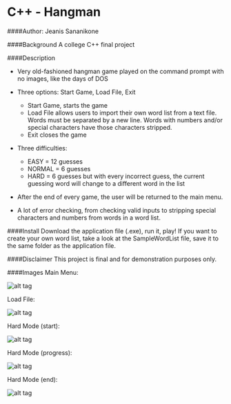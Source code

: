 # C++ - Hangman
####Author: Jeanis Sananikone

####Background
A college C++ final project

####Description
* Very old-fashioned hangman game played on the command prompt with no images, like the days of DOS
	
* Three options: Start Game, Load File, Exit
	
	 - Start Game, starts the game
	 - Load File allows users to import their own word list from a text file. Words must be separated by a new line. 
	    Words with numbers and/or special characters have those characters stripped.
	 - Exit closes the game
	  
* Three difficulties: 
	
	 - EASY = 12 guesses
	 - NORMAL = 6 guesses
	 - HARD = 6 guesses but with every incorrect guess, the current guessing word will change to a different word in the list
	  
* After the end of every game, the user will be returned to the main menu.
	
* A lot of error checking, from checking valid inputs to stripping special characters and numbers from words in a word list.

####Install
Download the application file (.exe), run it, play! If you want to create your own word list, take a look at the SampleWordList file, save it to the same folder as the application file.
	
####Disclaimer
This project is final and for demonstration purposes only.

####Images
Main Menu:

![alt tag](https://lh3.googleusercontent.com/gP-lomkGN_hYMctBz_h3E6cM47WwHLZjRuDFPRW45Q=w665-h315-no)



Load File:

![alt tag](https://lh3.googleusercontent.com/YtUxS4aWqRtu2kUyOVvB72tP6YopR2WQ8rD64Y_sxw=w670-h314-no)



Hard Mode (start):

![alt tag](https://lh3.googleusercontent.com/fhxb2sCvMXjXwP3LLeze86aByvRT9laF-xy4F45EaQ=w670-h311-no)



Hard Mode (progress):

![alt tag](https://lh3.googleusercontent.com/HhD5w8nTuWhwhFkXDWmFDb1Fx4R-TvT4ZIX-sR90yQ=w672-h312-no)



Hard Mode (end):

![alt tag](https://lh3.googleusercontent.com/tOSX7HldXj-KlJAhA8jVXvlv_WTT4Wc9G3JS0W24zA=w671-h313-no)
